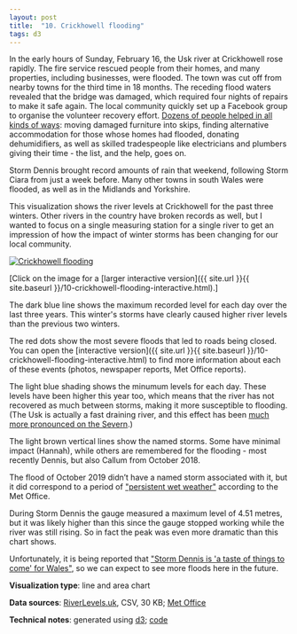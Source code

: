 ```yaml
---
layout: post
title:  "10. Crickhowell flooding"
tags: d3
---
```


In the early hours of Sunday, February 16, the Usk river at Crickhowell rose rapidly. The fire service rescued people from their homes, and many properties, including businesses, were flooded. The town was cut off from nearby towns for the third time in 18 months. The receding flood waters revealed that the bridge was damaged, which required four nights of repairs to make it safe again. The local community quickly set up a Facebook group to organise the volunteer recovery effort. [Dozens of people helped in all kinds of ways](https://www.walesonline.co.uk/news/wales-news/crickhowell-flood-recovery-storm-dennis-17793756): moving damaged furniture into skips, finding alternative accommodation for those whose homes had flooded, donating dehumidifiers, as well as skilled tradespeople like electricians and plumbers giving their time - the list, and the help, goes on.

Storm Dennis brought record amounts of rain that weekend, following Storm Ciara from just a week before. Many other towns in south Wales were flooded, as well as in the Midlands and Yorkshire.

This visualization shows the river levels at Crickhowell for the past three winters. Other rivers in the country have broken records as well, but I wanted to focus on a single measuring station for a single river to get an impression of how the impact of winter storms has been changing for our local community.

<a href="{{ site.url }}{{ site.baseurl }}/10-crickhowell-flooding-interactive.html"><img src="{{ site.url }}{{ site.baseurl }}/assets/img/10-crickhowell-flooding.svg" alt="Crickhowell flooding"/></a>

[Click on the image for a [larger interactive version]({{ site.url }}{{ site.baseurl }}/10-crickhowell-flooding-interactive.html).]

The dark blue line shows the maximum recorded level for each day over the last three years. This winter's storms have clearly caused higher river levels than the previous two winters.

The red dots show the most severe floods that led to roads being closed. You can open the [interactive version]({{ site.url }}{{ site.baseurl }}/10-crickhowell-flooding-interactive.html) to find more information about each of these events (photos, newspaper reports, Met Office reports).

The light blue shading shows the minumum levels for each day. These levels have been higher this year too, which means that the river has not recovered as much between storms, making it more susceptible to flooding. (The Usk is actually a fast draining river, and this effect has been [much more pronounced on the Severn](https://twitter.com/DrEdHenderson/status/1232422088645992448).)

The light brown vertical lines show the named storms. Some have minimal impact (Hannah), while others are remembered for the flooding - most recently Dennis, but also Callum from October 2018.

The flood of October 2019 didn’t have a named storm associated with it, but it did correspond to a period of ["persistent wet weather"](https://www.metoffice.gov.uk/binaries/content/assets/metofficegovuk/pdf/weather/learn-about/uk-past-events/interesting/2019/2019_010_october_rainfall.pdf) according to the Met Office.

During Storm Dennis the gauge measured a maximum level of 4.51 metres, but it was likely higher than this since the gauge stopped working while the river was still rising. So in fact the peak was even more dramatic than this chart shows.

Unfortunately, it is being reported that ["Storm Dennis is 'a taste of things to come' for Wales"](https://www.bbc.co.uk/news/uk-wales-51631480), so we can expect to see more floods here in the future.

**Visualization type**: line and area chart

**Data sources**: [RiverLevels.uk](https://riverlevels.uk/usk-crickhowell-community-crickhowell#.Xl7ILpP7SqA), CSV, 30 KB; [Met Office](https://www.metoffice.gov.uk/weather/learn-about/past-uk-weather-events)

**Technical notes**: generated using [d3](https://d3js.org/); [code](https://github.com/tomwhite/datavision-code/tree/master/10-crickhowell-flooding)
